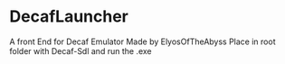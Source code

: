# DecafLauncher
A front End for Decaf Emulator Made by ElyosOfTheAbyss
Place in root folder with Decaf-Sdl and run the .exe 

